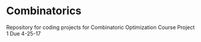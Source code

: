 # Combinatorics

Repository for coding projects for Combinatoric Optimization Course
Project 1 Due 4-25-17
